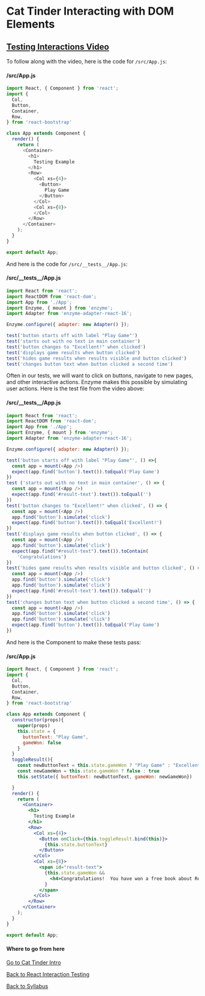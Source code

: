 # Cat Tinder Interacting with DOM Elements

## [Testing Interactions Video](https://player.vimeo.com/video/227512883)

To follow along with the video, here is the code for  ```/src/App.js```:

#### /src/App.js
```Javascript
import React, { Component } from 'react';
import {
  Col,
  Button,
  Container,
  Row,
} from 'react-bootstrap'

class App extends Component {
  render() {
    return (
      <Container>
        <h1>
          Testing Example
        </h1>
        <Row>
          <Col xs={4}>
            <Button>
              Play Game
            </Button>
          </Col>
          <Col xs={8}>
          </Col>
        </Row>
      </Container>
    );
  }
}

export default App;
```

And here is the code for ```/src/__tests__/App.js```:

#### /src/\_\_tests\_\_/App.js
```Javascript
import React from 'react';
import ReactDOM from 'react-dom';
import App from './App';
import Enzyme, { mount } from 'enzyme';
import Adapter from 'enzyme-adapter-react-16';

Enzyme.configure({ adapter: new Adapter() });

test('button starts off with label "Play Game"')
test('starts out with no text in main container')
test('button changes to "Excellent!" when clicked')
test('displays game results when button clicked')
test('hides game results when results visible and button clicked')
test('changes button text when button clicked a second time')
```

Often in our tests, we will want to click on buttons, navigate to new pages, and other interactive actions.  Enzyme makes this possible by simulating user actions.  Here is the test file from the video above:

#### /src/\_\_tests\_\_/App.js
```Javascript
import React from 'react';
import ReactDOM from 'react-dom';
import App from './App';
import Enzyme, { mount } from 'enzyme';
import Adapter from 'enzyme-adapter-react-16';

Enzyme.configure({ adapter: new Adapter() });

test('button starts off with label "Play Game"', () =>{
  const app = mount(<App />)
  expect(app.find('button').text()).toEqual('Play Game')
})
test ('starts out with no text in main container', () => {
  const app = mount(<App />)
  expect(app.find('#result-text').text()).toEqual('')
})
test('button changes to "Excellent!" when clicked', () => {
  const app = mount(<App />)
  app.find('button').simulate('click')
  expect(app.find('button').text()).toEqual('Excellent!')
})
test('displays game results when button clicked', () => {
  const app = mount(<App />)
  app.find('button').simulate('click')
  expect(app.find("#result-text").text()).toContain(
    'Congratulations')
})
test('hides game results when results visible and button clicked', () => {
  const app = mount(<App />)
  app.find('button').simulate('click')
  app.find('button').simulate('click')
  expect(app.find('#result-text').text()).toEqual('')
})
test('changes button text when button clicked a second time', () => {
  const app = mount(<App />)
  app.find('button').simulate('click')
  app.find('button').simulate('click')
  expect(app.find('button').text()).toEqual('Play Game')
})
```

And here is the Component to make these tests pass:

#### /src/App.js
```jsx
import React, { Component } from 'react';
import {
  Col,
  Button,
  Container,
  Row,
} from 'react-bootstrap'

class App extends Component {
  constructor(props){
    super(props)
    this.state = {
      buttonText: "Play Game",
      gameWon: false
    }
  }
  toggleResult(){
    const newButtonText = this.state.gameWon ? "Play Game" : "Excellent!"
    const newGameWon = this.state.gameWon ? false : true
    this.setState({ buttonText: newButtonText, gameWon: newGameWon})

  }
  render() {
    return (
      <Container>
        <h1>
          Testing Example
        </h1>
        <Row>
          <Col xs={4}>
            <Button onClick={this.toggleResult.bind(this)}>
              {this.state.buttonText}
            </Button>
          </Col>
          <Col xs={8}>
            <span id="result-text">
              {this.state.gameWon &&
                <h4>Congratulations!  You have won a free book about React!</h4>
              }
            </span>
          </Col>
        </Row>
      </Container>
    );
  }
}

export default App;
```

#### Where to go from here

[Go to Cat Tinder Intro](./05cat_tinder_intro.md)

[Back to React Interaction Testing](./01react_testing_jest_enzyme.md)

[Back to Syllabus](../../README.md)
